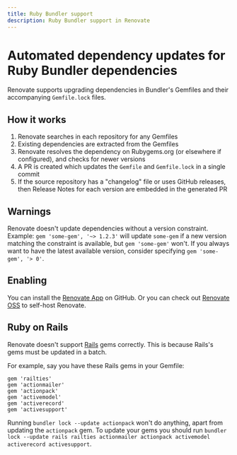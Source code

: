 ```yaml
---
title: Ruby Bundler support
description: Ruby Bundler support in Renovate
---
```


# Automated dependency updates for Ruby Bundler dependencies

Renovate supports upgrading dependencies in Bundler's Gemfiles and their accompanying `Gemfile.lock` files.

## How it works

1. Renovate searches in each repository for any Gemfiles
1. Existing dependencies are extracted from the Gemfiles
1. Renovate resolves the dependency on Rubygems.org (or elsewhere if configured), and checks for newer versions
1. A PR is created which updates the `Gemfile` and `Gemfile.lock` in a single commit
1. If the source repository has a "changelog" file or uses GitHub releases, then Release Notes for each version are embedded in the generated PR

## Warnings

Renovate doesn't update dependencies without a version constraint.
Example: `gem 'some-gem', '~> 1.2.3'` will update `some-gem` if a new version matching the constraint is available, but `gem 'some-gem'` won't.
If you always want to have the latest available version, consider specifying `gem 'some-gem', '> 0'`.

## Enabling

You can install the [Renovate App](https://github.com/apps/renovate) on GitHub.
Or you can check out [Renovate OSS](https://github.com/renovatebot/renovate) to self-host Renovate.

## Ruby on Rails

Renovate doesn't support [Rails](https://rubyonrails.org/) gems correctly.
This is because Rails's gems must be updated in a batch.

For example, say you have these Rails gems in your Gemfile:

```
gem 'railties'
gem 'actionmailer'
gem 'actionpack'
gem 'activemodel'
gem 'activerecord'
gem 'activesupport'
```

Running `bundler lock --update actionpack` won't do anything, apart from updating the `actionpack` gem.
To update your gems you should run `bundler lock --update rails railties actionmailer actionpack activemodel activerecord activesupport`.
